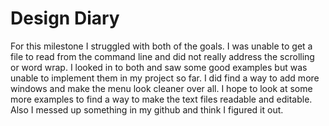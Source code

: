 # Design Diary
For this milestone I struggled with both of the goals.  I was unable to get a file to read from the command line and did not really address the scrolling or word wrap.  I looked in to both and saw some good examples but was unable to implement them in my project so far.  I did find a way to add more windows and make the menu look cleaner over all.  I hope to look at some more examples to find a way to make the text files readable and editable.  Also I messed up something in my github and think I figured it out.
